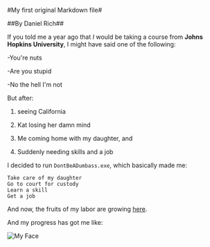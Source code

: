 #My first original Markdown file#

##By Daniel Rich##

If you told me a year ago that *I* would be taking a course from
**Johns Hopkins University**, I might have said one of the following:

-You're nuts

-Are you stupid

-No the hell I'm not

But after:

1. seeing California

2. Kat losing her damn mind

3. Me coming home with my daughter, and

4. Suddenly needing skills and a job

I decided to run `DontBeADumbass.exe`, which basically made me:

```
Take care of my daughter
Go to court for custody
Learn a skill
Get a job
```

And now, the fruits of my labor are growing [here](https://github.com/furyking380/my-first-repo).

And my progress has got me like:

![My Face](https://i.kym-cdn.com/entries/icons/original/000/027/475/Screen_Shot_2018-10-25_at_11.02.15_AM.png)


